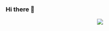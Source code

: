 ### Hi there 👋

<!--tech stack icons-->
<p align="center">
  <a href="https://skillicons.dev">
    <img src="https://skillicons.dev/icons?i=php,spring,java,mongodb,mysql,postgres,mysql,html,css,bootstrap,ps,vscode,vim,eclipse,idea,sublime,docker,git,github,gitlab,linux,md,postman,obsidian,al&perline=14" />
  </a>
</p>
